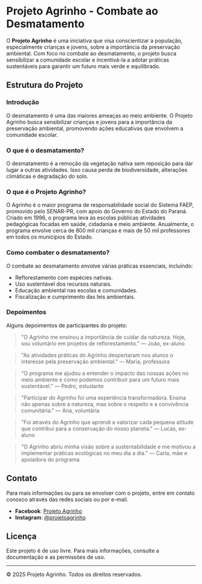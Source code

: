 # Projeto Agrinho - Combate ao Desmatamento

O **Projeto Agrinho** é uma iniciativa que visa conscientizar a população, especialmente crianças e jovens, sobre a importância da preservação ambiental. Com foco no combate ao desmatamento, o projeto busca sensibilizar a comunidade escolar e incentivá-la a adotar práticas sustentáveis para garantir um futuro mais verde e equilibrado.

## Estrutura do Projeto

### Introdução
O desmatamento é uma das maiores ameaças ao meio ambiente. O Projeto Agrinho busca sensibilizar crianças e jovens para a importância da preservação ambiental, promovendo ações educativas que envolvem a comunidade escolar.

### O que é o desmatamento?
O desmatamento é a remoção da vegetação nativa sem reposição para dar lugar a outras atividades. Isso causa perda de biodiversidade, alterações climáticas e degradação do solo.

### O que é o Projeto Agrinho?
O Agrinho é o maior programa de responsabilidade social do Sistema FAEP, promovido pelo SENAR-PR, com apoio do Governo do Estado do Paraná. Criado em 1996, o programa leva às escolas públicas atividades pedagógicas focadas em saúde, cidadania e meio ambiente. Anualmente, o programa envolve cerca de 800 mil crianças e mais de 50 mil professores em todos os municípios do Estado.

### Como combater o desmatamento?
O combate ao desmatamento envolve várias práticas essenciais, incluindo:
- Reflorestamento com espécies nativas.
- Uso sustentável dos recursos naturais.
- Educação ambiental nas escolas e comunidades.
- Fiscalização e cumprimento das leis ambientais.

### Depoimentos
Alguns depoimentos de participantes do projeto:

> "O Agrinho me ensinou a importância de cuidar da natureza. Hoje, sou voluntário em projetos de reflorestamento." — João, ex-aluno

> "As atividades práticas do Agrinho despertaram nos alunos o interesse pela preservação ambiental." — Maria, professora

> "O programa me ajudou a entender o impacto das nossas ações no meio ambiente e como podemos contribuir para um futuro mais sustentável." — Pedro, estudante

> "Participar do Agrinho foi uma experiência transformadora. Ensina não apenas sobre a natureza, mas sobre o respeito e a convivência comunitária." — Ana, voluntária

> "Foi através do Agrinho que aprendi a valorizar cada pequena atitude que contribui para a conservação do nosso planeta." — Lucas, ex-aluno

> "O Agrinho abriu minha visão sobre a sustentabilidade e me motivou a implementar práticas ecológicas no meu dia a dia." — Carla, mãe e apoiadora do programa

## Contato
Para mais informações ou para se envolver com o projeto, entre em contato conosco através das redes sociais ou por e-mail.

- **Facebook**: [Projeto Agrinho](https://facebook.com/projetoagrinho)
- **Instagram**: [@projetoagrinho](https://instagram.com/projetoagrinho)

## Licença
Este projeto é de uso livre. Para mais informações, consulte a documentação e as permissões de uso.

---

© 2025 Projeto Agrinho. Todos os direitos reservados.
